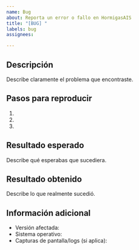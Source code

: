 ```yaml
---
name: Bug
about: Reporta un error o fallo en HormigasAIS
title: "[BUG] "
labels: bug
assignees: 

---
```


## Descripción
Describe claramente el problema que encontraste.

## Pasos para reproducir
1. 
2. 
3. 

## Resultado esperado
Describe qué esperabas que sucediera.

## Resultado obtenido
Describe lo que realmente sucedió.

## Información adicional
- Versión afectada:
- Sistema operativo:
- Capturas de pantalla/logs (si aplica):
